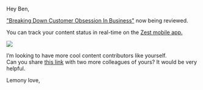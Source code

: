 Hey Ben,

["Breaking Down Customer Obsession In Business"](https://fourweekmba.com/customer-obsession/?utm_source=zest.is&utm_medium=referral&utm_campaign=content-boost) now being reviewed.

You can track your content status in real-time on the [Zest mobile
app.](https://links.zest.is/contribute)

![](https://zest-app.s3-eu-west-1.amazonaws.com/assets.notifications/suggestions-email/suggestion.new/new_contribute_200.gif)

I’m looking to have more cool content contributors like yourself. \
Can you share [this
link](https://zest.is/contribute-content?utm_source%3Demail%26utm_medium%3Dnew-contribution)
with two more colleagues of yours? It would be very helpful.

Lemony love,
